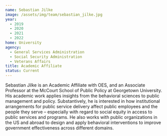 ```yaml
---
name: Sebastian Jilke
image: /assets/img/team/sebastian_jilke.jpg
year:
  - 2019
  - 2020
  - 2021
  - 2022
home: University
agency:
  - General Services Administration
  - Social Security Administration
  - Veterans Affairs
title: Academic Affiliate
status: Current
---
```


Sebastian Jilke is an Academic Affiliate with OES, and an Associate Professor at the McCourt School of Public Policy at Georgetown University. His academic work applies insights from the behavioral sciences to public management and policy. Substantively, he is interested in how institutional arrangements for public service delivery affect public employees and the people they serve – especially with regard to social equity in access to public services and programs. He also works with public organizations in the US and abroad to design and apply behavioral interventions to improve government effectiveness across different domains.
